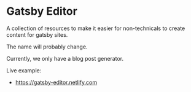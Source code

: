 # Gatsby Editor

A collection of resources to make it easier for non-technicals to create content for gatsby sites.

The name will probably change.

Currently, we only have a blog post generator.

Live example:

- https://gatsby-editor.netlify.com
